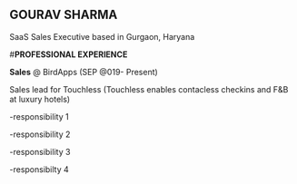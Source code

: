 ## GOURAV SHARMA

SaaS Sales Executive based in Gurgaon, Haryana

#**PROFESSIONAL EXPERIENCE**

**Sales** @ BirdApps (SEP @019- Present)

Sales lead for Touchless (Touchless enables contacless checkins and F&B at luxury hotels)

-responsibility 1

-responsibility 2

-responsibility 3

-responsibilty 4
